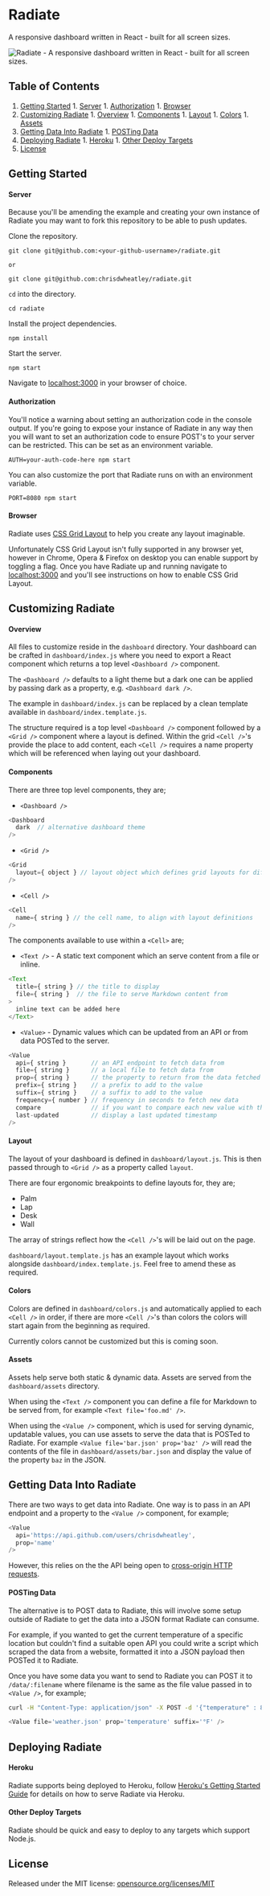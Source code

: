 # Radiate

A responsive dashboard written in React - built for all screen sizes.

![Radiate - A responsive dashboard written in React - built for all screen sizes.](/docs/assets/radiate-example-wall.png)

## Table of Contents

  1. [Getting Started](#getting-started)
    1. [Server](#server)
    1. [Authorization](#authorization)
    1. [Browser](#browser)
  1. [Customizing Radiate](#customizing-radiate)
    1. [Overview](#overview)
    1. [Components](#components)
    1. [Layout](#layout)
    1. [Colors](#colors)
    1. [Assets](#assets)
  1. [Getting Data Into Radiate](#getting-data-into-radiate)
    1. [POSTing Data](#posting-data)
  1. [Deploying Radiate](#deploying-radiate)
    1. [Heroku](#heroku)
    1. [Other Deploy Targets](#other-deploy-targets)
  1. [License](#license)

## Getting Started

#### Server

Because you'll be amending the example and creating your own instance of Radiate  you may want to fork this repository to be able to push updates.

Clone the repository.

```
git clone git@github.com:<your-github-username>/radiate.git

or

git clone git@github.com:chrisdwheatley/radiate.git
```

`cd` into the directory.

```
cd radiate
```

Install the project dependencies.

```
npm install
```

Start the server.

```
npm start
```

Navigate to [localhost:3000](http://localhost:3000) in your browser of choice.

#### Authorization

You'll notice a warning about setting an authorization code in the console output. If you're going to expose your instance of Radiate in any way then you will want to set an authorization code to ensure POST's to your server can be restricted. This can be set as an environment variable.

```
AUTH=your-auth-code-here npm start
```

You can also customize the port that Radiate runs on with an environment variable.

```
PORT=8080 npm start
```

#### Browser

Radiate uses [CSS Grid Layout](http://gridbyexample.com/examples/) to help you create any layout imaginable.

Unfortunately CSS Grid Layout isn't fully supported in any browser yet, however in Chrome, Opera & Firefox on desktop you can enable support by toggling a flag.
Once you have Radiate up and running navigate to [localhost:3000](http://localhost:3000) and you'll see instructions on how to enable CSS Grid Layout.

## Customizing Radiate

#### Overview

All files to customize reside in the `dashboard` directory. Your dashboard can be crafted in `dashboard/index.js` where you need to export a React component which returns a top level `<Dashboard />` component.

The `<Dashboard />` defaults to a light theme but a dark one can be applied by passing dark as a property, e.g. `<Dashboard dark />`.

The example in `dashboard/index.js` can be replaced by a clean template available in `dashboard/index.template.js`.

The structure required is a top level `<Dashboard />` component followed by a `<Grid />` component where a layout is defined. Within the grid `<Cell />`'s provide the place to add content, each `<Cell />` requires a name property which will be referenced when laying out your dashboard.

#### Components

There are three top level components, they are;

* `<Dashboard />`

```js
<Dashboard
  dark  // alternative dashboard theme
/>
```

* `<Grid />`

```js
<Grid
  layout={ object } // layout object which defines grid layouts for different dashboard sizes
/>
```

* `<Cell />`

```js
<Cell
  name={ string } // the cell name, to align with layout definitions
/>
```

The components available to use within a `<Cell>` are;

* `<Text />` - A static text component which an serve content from a file or inline.

```js
<Text
  title={ string } // the title to display
  file={ string }  // the file to serve Markdown content from
>
  inline text can be added here
</Text>
```

* `<Value>` - Dynamic values which can be updated from an API or from data POSTed to the server.

```js
<Value
  api={ string }       // an API endpoint to fetch data from
  file={ string }      // a local file to fetch data from
  prop={ string }      // the property to return from the data fetched
  prefix={ string }    // a prefix to add to the value
  suffix={ string }    // a suffix to add to the value
  frequency={ number } // frequency in seconds to fetch new data
  compare              // if you want to compare each new value with the previous one provided
  last-updated         // display a last updated timestamp
/>
```

#### Layout

The layout of your dashboard is defined in `dashboard/layout.js`. This is then passed through to `<Grid />` as a property called `layout`.

There are four ergonomic breakpoints to define layouts for, they are;

* Palm
* Lap
* Desk
* Wall

The array of strings reflect how the `<Cell />`'s will be laid out on the page.

`dashboard/layout.template.js` has an example layout which works alongside `dashboard/index.template.js`. Feel free to amend these as required.

#### Colors

Colors are defined in `dashboard/colors.js` and automatically applied to each `<Cell />` in order, if there are more `<Cell />`'s than colors the colors will start again from the beginning as required.

Currently colors cannot be customized but this is coming soon.

#### Assets

Assets help serve both static & dynamic data. Assets are served from the `dashboard/assets` directory.

When using the `<Text />` component you can define a file for Markdown to be served from, for example `<Text file='foo.md' />`.

When using the `<Value />` component, which is used for serving dynamic, updatable values, you can use assets to serve the data that is POSTed to Radiate. For example `<Value file='bar.json' prop='baz' />` will read the contents of the file in `dashboard/assets/bar.json` and display the value of the property `baz` in the JSON.

## Getting Data Into Radiate

There are two ways to get data into Radiate. One way is to pass in an API endpoint and a property to the `<Value />` component, for example;

```js
<Value
  api='https://api.github.com/users/chrisdwheatley',
  prop='name'
/>
```

However, this relies on the the API being open to [cross-origin HTTP requests](https://developer.mozilla.org/en-US/docs/Web/HTTP/Access_control_CORS).

#### POSTing Data

The alternative is to POST data to Radiate, this will involve some setup outside of Radiate to get the data into a JSON format Radiate can consume.

For example, if you wanted to get the current temperature of a specific location but couldn't find a suitable open API you could write a script which scraped the data from a website, formatted it into a JSON payload then POSTed it to Radiate.

Once you have some data you want to send to Radiate you can POST it to `/data/:filename` where filename is the same as the file value passed in to `<Value />`, for example;

```bash
curl -H "Content-Type: application/json" -X POST -d '{"temperature" : 80}' http://localhost:3000/data/weather.json
```

```js
<Value file='weather.json' prop='temperature' suffix='°F' />
```

## Deploying Radiate

#### Heroku

Radiate supports being deployed to Heroku, follow [Heroku's Getting Started Guide](https://devcenter.heroku.com/articles/getting-started-with-nodejs#introduction) for details on how to serve Radiate via Heroku.

#### Other Deploy Targets

Radiate should be quick and easy to deploy to any targets which support Node.js.

## License

Released under the MIT license: [opensource.org/licenses/MIT](http://opensource.org/licenses/MIT)

